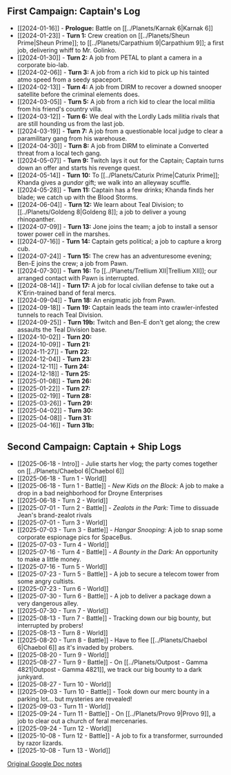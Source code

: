 ## First Campaign: Captain's Log

* [[2024-01-16]] - **Prologue:** Battle on [[../Planets/Karnak 6|Karnak 6]]
* [[2024-01-23]] - **Turn 1:** Crew creation on [[../Planets/Sheun Prime|Sheun Prime]]; to [[../Planets/Carpathium 9|Carpathium 9]]; a first job, delivering whiff to Mr. Golinko.
* [[2024-01-30]] - **Turn 2:** A job from PETAL to plant a camera in a corporate bio-lab.
* [[2024-02-06]] - **Turn 3:** A job from a rich kid to pick up his tainted atmo speed from a seedy spaceport.
* [[2024-02-13]] - **Turn 4:** A job from DIRM to recover a downed snooper satellite before the criminal elements does. 
* [[2024-03-05]] - **Turn 5:** A job from a rich kid to clear the local militia from his friend's country villa.
* [[2024-03-12]] - **Turn 6:** We deal with the Lordly Lads militia rivals that are still hounding us from the last job.
* [[2024-03-19]] - **Turn 7:** A job from a questionable local judge to clear a paramilitary gang from his warehouse.
* [[2024-04-30]] - **Turn 8:** A job from DIRM to eliminate a Converted threat from a local tech gang.
* [[2024-05-07]] - **Turn 9:** Twitch lays it out for the Captain; Captain turns down an offer and starts his revenge quest.
* [[2024-05-14]] - **Turn 10:** To [[../Planets/Caturix Prime|Caturix Prime]]; Khanda gives a *gundar* gift; we walk into an alleyway scuffle.
* [[2024-05-28]] - **Turn 11:** Captain has a few drinks; Khanda finds her blade; we catch up with the Blood Storms.
* [[2024-06-04]] - **Turn 12:** We learn about Teal Division; to [[../Planets/Goldeng 8|Goldeng 8]]; a job to deliver a young rhinopanther.
* [[2024-07-09]] - **Turn 13:** Jone joins the team; a job to install a sensor tower power cell in the marshes.
* [[2024-07-16]] - **Turn 14:** Captain gets political; a job to capture a krorg cub.
* [[2024-07-24]] - **Turn 15:** The crew has an adventuresome evening; Ben-E joins the crew; a job from Pawn.
* [[2024-07-30]] - **Turn 16:** To [[../Planets/Trellium XII|Trellium XII]]; our arranged contact with Pawn is interrupted.
* [[2024-08-14]] - **Turn 17:** A job for local civilian defense to take out a K'Erin-trained band of feral mercs.
* [[2024-09-04]] - **Turn 18:** An enigmatic job from Pawn.
* [[2024-09-18]] - **Turn 19:** Captain leads the team into crawler-infested tunnels to reach Teal Division.
* [[2024-09-25]] - **Turn 19b:** Twitch and Ben-E don't get along; the crew assaults the Teal Division base.
* [[2024-10-02]] - **Turn 20:**
* [[2024-10-09]] - **Turn 21:**
* [[2024-11-27]] - **Turn 22:**
* [[2024-12-04]] - **Turn 23:**
* [[2024-12-11]] - **Turn 24:**
* [[2024-12-18]] - **Turn 25:**
* [[2025-01-08]] - **Turn 26:**
* [[2025-01-22]] - **Turn 27:**
* [[2025-02-19]] - **Turn 28:**
* [[2025-03-26]] - **Turn 29:**
* [[2025-04-02]] - **Turn 30:**
* [[2025-04-08]] - **Turn 31:**
* [[2025-04-16]] - **Turn 31b:**

## Second Campaign: Captain + Ship Logs

+ [[2025-06-18 - Intro]] - Julie starts her vlog; the party comes together on [[../Planets/Chaebol 6|Chaebol 6]]
+ [[2025-06-18 - Turn 1 - World]] 
+ [[2025-06-18 - Turn 1 - Battle]] - *New Kids on the Block:* A job to make a drop in a bad neighborhood for Droyne Enterprises 
+ [[2025-06-18 - Turn 2 - World]] 
+ [[2025-07-01 - Turn 2 - Battle]] - *Zealots in the Park:* Time to dissuade Jean's brand-zealot rivals
+ [[2025-07-01 - Turn 3 - World]] 
+ [[2025-07-03 - Turn 3 - Battle]] - *Hangar Snooping:* A job to snap some corporate espionage pics for SpaceBus.
+ [[2025-07-03 - Turn 4 - World]]
+ [[2025-07-16 - Turn 4 - Battle]] - *A Bounty in the Dark:* An opportunity to make a little money.
+ [[2025-07-16 - Turn 5 - World]]
+ [[2025-07-23 - Turn 5 - Battle]] - A job to secure a telecom tower from some angry cultists.
+ [[2025-07-23 - Turn 6 - World]]
+ [[2025-07-30 - Turn 6 - Battle]] - A job to deliver a package down a very dangerous alley.
+ [[2025-07-30 - Turn 7 - World]]
+ [[2025-08-13 - Turn 7 - Battle]] - Tracking down our big bounty, but interrupted by probers!
+ [[2025-08-13 - Turn 8 - World]]
+ [[2025-08-20 - Turn 8 - Battle]] - Have to flee [[../Planets/Chaebol 6|Chaebol 6]] as it's invaded by probers.
+ [[2025-08-20 - Turn 9 - World]]
+ [[2025-08-27 - Turn 9 - Battle]] - On [[../Planets/Outpost - Gamma 4821|Outpost - Gamma 4821]], we track our big bounty to a dark junkyard.
+ [[2025-08-27 - Turn 10 - World]]
+ [[2025-09-03 - Turn 10 - Battle]] - Took down our merc bounty in a parking lot... but mysteries are revealed!
+ [[2025-09-03 - Turn 11 - World]]
+ [[2025-09-24 - Turn 11 - Battle]] - On [[../Planets/Provo 9|Provo 9]], a job to clear out a church of feral mercenaries.
+ [[2025-09-24 - Turn 12 - World]]
+ [[2025-10-08 - Turn 12 - Battle]] - A job to fix a transformer, surrounded by razor lizards.
+ [[2025-10-08 - Turn 13 - World]]


[Original Google Doc notes](https://docs.google.com/document/d/1LnbAGtpY31iSRNQDCqYWGYz_w75IoBnxtwBvFQoJlb8/edit)

